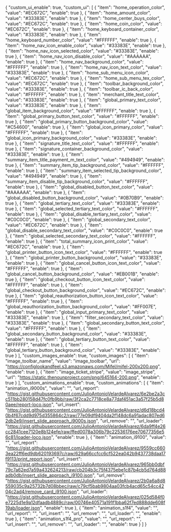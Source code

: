 {
  "custom_ui_enable": true,
  "custom_ui": [
    {
      "item": "home_operation_color",
      "value": "#EC672C",
      "enable": true
    },
    {
      "item": "home_amount_color",
      "value": "#33383E",
      "enable": true
    },
    {
      "item": "home_center_buys_color",
      "value": "#EC672C",
      "enable": true
    },
    {
      "item": "home_coin_color",
      "value": "#EC672C",
      "enable": true
    },
    {
      "item": "home_keyboard_container_color",
      "value": "#33383E",
      "enable": true
    },
    {
      "item": "home_keyboard_number_color",
      "value": "#FFFFFF",
      "enable": true
    },
    {
      "item": "home_nav_icon_enable_color",
      "value": "#33383E",
      "enable": true
    },
    {
      "item": "home_nav_icon_selected_color",
      "value": "#33383E",
      "enable": true
    },
    {
      "item": "home_nav_icon_disable_color",
      "value": "#AAAAAA",
      "enable": true
    },
    {
      "item": "home_nav_background_color",
      "value": "#FFFFFF",
      "enable": true
    },
    {
      "item": "home_nav_icon_text_color",
      "value": "#33383E",
      "enable": true
    },
    {
      "item": "home_sub_menu_icon_color",
      "value": "#EC672C",
      "enable": true
    },
    {
      "item": "home_sub_menu_tex_color",
      "value": "#EC672C",
      "enable": true
    },
    {
      "item": "toolbar_background_color",
      "value": "#33383E",
      "enable": true
    },
    {
      "item": "toolbar_ic_back_color",
      "value": "#FFFFFF",
      "enable": true
    },
    {
      "item": "merchant_title_text_color",
      "value": "#33383E",
      "enable": true
    },
    {
      "item": "global_primary_text_color",
      "value": "#33383E",
      "enable": true
    },
    {
      "item": "global_item_background_color",
      "value": "#FFFFFF",
      "enable": true
    },
    {
      "item": "global_primary_button_text_color",
      "value": "#FFFFFF",
      "enable": true
    },
    {
      "item": "global_primary_button_background_color",
      "value": "#C54600",
      "enable": true
    },
    {
      "item": "global_icon_primary_color",
      "value": "#FFFFFF",
      "enable": true
    },
    {
      "item": "global_icon_primary_background_color",
      "value": "#33383E",
      "enable": true
    },
    {
      "item": "signature_title_text_color",
      "value": "#FFFFFF",
      "enable": true
    },
    {
      "item": "signature_container_background_color",
      "value": "#33383E",
      "enable": true
    },
    {
      "item": "summary_item_title_payment_m_text_color",
      "value": "#494949",
      "enable": true
    },
    {
      "item": "summary_item_tip_background_color",
      "value": "#FFFFFF",
      "enable": true
    },
    {
      "item": "summary_item_selected_tip_background_color",
      "value": "#494949",
      "enable": true
    },
    {
      "item": "summary_item_disable_tip_background_color",
      "value": "#FFFFFF",
      "enable": true
    },
    {
      "item": "global_disabled_button_text_color",
      "value": "#AAAAAA",
      "enable": true
    },
    {
      "item": "global_disabled_button_background_color",
      "value": "#0B70B9",
      "enable": true
    },
    {
      "item": "global_tertiary_text_color",
      "value": "#33383E",
      "enable": true
    },
    {
      "item": "global_selected_tertiary_text_color",
      "value": "#FFFFFF",
      "enable": true
    },
    {
      "item": "global_disable_tertiary_text_color",
      "value": "#C0C0C0",
      "enable": true
    },
    {
      "item": "global_secondary_text_color",
      "value": "#EC672C",
      "enable": true
    },
    {
      "item": "global_disable_secondary_text_color",
      "value": "#C0C0C0",
      "enable": true
    },
    {
      "item": "global_selected_secondary_text_color",
      "value": "#FFFFFF",
      "enable": true
    },
    {
      "item": "total_summary_icon_print_color",
      "value": "#EC672C",
      "enable": true
    },
    {
      "item": "global_printer_button_icon_text_color",
      "value": "#FFFFFF",
      "enable": true
    },
    {
      "item": "global_printer_button_background_color",
      "value": "#33383E",
      "enable": true
    },
    {
      "item": "global_cancel_button_icon_text_color",
      "value": "#FFFFFF",
      "enable": true
    },
    {
      "item": "global_cancel_button_background_color",
      "value": "#EB001B",
      "enable": true
    },
    {
      "item": "global_checkout_button_icon_text_color",
      "value": "#FFFFFF",
      "enable": true
    },
    {
      "item": "global_checkout_button_background_color",
      "value": "#EC672C",
      "enable": true
    },
    {
      "item": "global_reauthorization_button_icon_text_color",
      "value": "#FFFFFF",
      "enable": true
    },
    {
      "item": "global_reauthorization_button_background_color",
      "value": "#FF007E",
      "enable": true
    },
    {
      "item": "global_input_primary_text_color",
      "value": "#33383E",
      "enable": true
    },
    {
      "item": "filter_secondary_text_color",
      "value": "#33383E",
      "enable": true
    },
    {
      "item": "global_secondary_button_text_color",
      "value": "#FFFFFF",
      "enable": true
    },
    {
      "item": "global_secondary_button_background_color",
      "value": "#33383E",
      "enable": true
    },
    {
      "item": "global_tertiary_button_text_color",
      "value": "#FFFFFF",
      "enable": true
    },
    {
      "item": "global_tertiary_button_background_color",
      "value": "#33383E",
      "enable": true
    }
  ],
  "custom_images_enable": true,
  "custom_images": [
    {
      "item": "image_toolbar_name",
      "value": "image_toolbar",
      "url": "https://configlookandfeel.s3.amazonaws.com/Mifel/mifel-200x200.png",
      "enable": true
    },
    {
      "item": "image_ticket_stripe",
      "value": "image_stripe",
      "url": "https://static.thenounproject.com/png/645164-200.png",
      "enable": true
    }
  ],
  "custom_animations_enable": true,
  "custom_animations": [
    {
      "item": "animation_i9000s",
      "value": "",
      "url_report": "https://gist.githubusercontent.com/JulioAntonioVelardeAlvarez/6e2be2a3cc511bb280158d47fc0fb9bb/raw/3f2ca2c7718ce8a77daf451ac3a57f25b5d80aee/report-loco.json",
      "url_insert": "https://gist.githubusercontent.com/JulioAntonioVelardeAlvarez/d6d18bcd40b4f67cdd9d975d355864c2/raw/77e09df9404da2f148dc6a91adac807ed62db2e9/insert_slide_approach_i9000s.json",
      "url_remove": "",
      "url_loader": "https://gist.githubusercontent.com/JulioAntonioVelardeAlvarez/6da9ff4e26cc2841cee7120e8b124efe/raw/ffed0078a306b79c22536176ee70677356e56c81/loader-loco.json",
      "enable": true
    },
    {
      "item": "animation_i9100",
      "value": "",
      "url_report": "https://gist.githubusercontent.com/JulioAntonioVelardeAlvarez/9559cc6603ea22ff6ed9db620193697c/raw/629a66ccfcc6cf522ea042b9437738daa17f9113/print_report.json",
      "url_insert": "https://gist.githubusercontent.com/JulioAntonioVelardeAlvarez/965bb0dbf79c7a62ed7a59a432624213/raw/cb204b3c75f4375ebe1c87b4cb5d764d88adb0db/insert_slide_approach_i9100.json",
      "url_remove": "https://gist.githubusercontent.com/JulioAntonioVelardeAlvarez/2b0a6a8d8559035c9a25732b7d08bbec/raw/c79cf5bab9804aa03fcb4acd65c54cc4204c2ad4/remove_card_i9100.json",
      "url_loader": "https://gist.githubusercontent.com/JulioAntonioVelardeAlvarez/025d584f0e7225d1e9a12dfaadb4889c/raw/00746e40571a191f1bba62f7ed888dde608f19ab/loader.json",
      "enable": true
    },
    {
      "item": "animation_s1f4",
      "value": "",
      "url_report": "",
      "url_insert": "",
      "url_remove": "",
      "url_loader": "",
      "enable": true
    },
    {
      "item": "animation_s1f4_pro",
      "value": "",
      "url_report": "",
      "url_insert": "",
      "url_remove": "",
      "url_loader": "",
      "enable": true
    }
  ]
}
